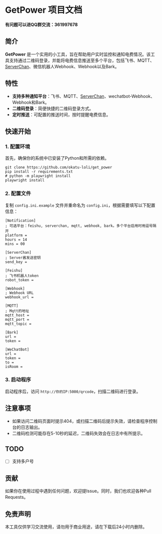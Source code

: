# GetPower 项目文档

**有问题可以进QQ群交流：361997678**

## 简介

**GetPower** 是一个实用的小工具，旨在帮助用户实时监控和通知电费情况。该工具支持通过二维码登录，并能将电费信息推送至多个平台，包括飞书、MQTT、[ServerChan](https://sct.ftqq.com/r/9205)、微信机器人Webhook、Webhook以及Bark。

## 特性

- **支持多种通知平台**：飞书、MQTT、[ServerChan](https://sct.ftqq.com/r/9205)、wechatbot-Webhook、Webhook和Bark。
- **二维码登录**：简便快捷的二维码登录方式。
- **定时推送**：可配置的推送时间，按时提醒电费信息。

## 快速开始

### 1. 配置环境

首先，确保你的系统中已安装了Python和所需的依赖。
```
git clone https://github.com/okatu-loli/get_power
pip install -r requirements.txt
# python -m playwright install
playwright install
```

### 2. 配置文件

复制 `config.ini.example` 文件并重命名为 `config.ini`，根据需要填写以下配置信息：

```plaintext
[Notification]
; 可选平台：feishu, serverchan, mqtt, webhook, bark。多个平台启用时用逗号隔开
platform =
hours = 14
mins = 00

[ServerChan]
; Server酱发送密钥
send_key =

[Feishu]
; 飞书机器人token
robot_token =

[Webhook]
; Webhook URL
webhook_url =

[MQTT]
; Mqtt的地址
mqtt_host =
mqtt_port =
mqtt_topic =

[Bark]
url =
token =

[WeChatBot]
url =
token =
to =
isRoom =
```

### 3. 启动程序

启动程序后，访问 `http://你的IP:5000/qrcode`，扫描二维码进行登录。

## 注意事项

- 如果访问二维码页面时提示404，或扫描二维码后提示失效，请检查程序控制台的日志输出。
- 二维码检测可能存在5-10秒的延迟，二维码失效会在日志中有所提示。

## TODO

- [ ] 支持多户号

## 贡献

如果你在使用过程中遇到任何问题，欢迎提Issue。同时，我们也欢迎各种Pull Requests。

## 免责声明

本工具仅供学习交流使用，请勿用于商业用途，请在下载后24小时内删除。
